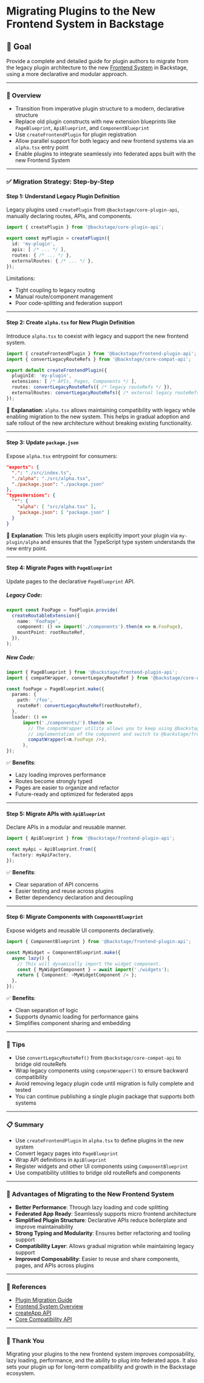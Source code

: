 # Migrating Plugins to the New Frontend System in Backstage

## 🎯 Goal

Provide a complete and detailed guide for plugin authors to migrate from the legacy plugin architecture to the new [Frontend System](https://backstage.io/docs/frontend-system/) in Backstage, using a more declarative and modular approach.

---

### 📌 Overview

* Transition from imperative plugin structure to a modern, declarative structure
* Replace old plugin constructs with new extension blueprints like `PageBlueprint`, `ApiBlueprint`, and `ComponentBlueprint`
* Use `createFrontendPlugin` for plugin registration
* Allow parallel support for both legacy and new frontend systems via an `alpha.tsx` entry point
* Enable plugins to integrate seamlessly into federated apps built with the new Frontend System

---

### ✅ Migration Strategy: Step-by-Step

#### Step 1: Understand Legacy Plugin Definition

Legacy plugins used `createPlugin` from `@backstage/core-plugin-api`, manually declaring routes, APIs, and components.

```ts
import { createPlugin } from '@backstage/core-plugin-api';

export const myPlugin = createPlugin({
  id: 'my-plugin',
  apis: [ /* ... */ ],
  routes: { /* ... */ },
  externalRoutes: { /* ... */ },
});
```

Limitations:

* Tight coupling to legacy routing
* Manual route/component management
* Poor code-splitting and federation support

---

#### Step 2: Create `alpha.tsx` for New Plugin Definition

Introduce `alpha.tsx` to coexist with legacy and support the new frontend system.

```ts
import { createFrontendPlugin } from '@backstage/frontend-plugin-api';
import { convertLegacyRouteRefs } from '@backstage/core-compat-api';

export default createFrontendPlugin({
  pluginId: 'my-plugin',
  extensions: [ /* APIs, Pages, Components */ ],
  routes: convertLegacyRouteRefs({ /* legacy routeRefs */ }),
  externalRoutes: convertLegacyRouteRefs({ /* external legacy routeRefs */ }),
});
```

📌 **Explanation**: `alpha.tsx` allows maintaining compatibility with legacy while enabling migration to the new system. This helps in gradual adoption and safe rollout of the new architecture without breaking existing functionality.

---

#### Step 3: Update `package.json`

Expose `alpha.tsx` entrypoint for consumers:

```json
"exports": {
  ".": "./src/index.ts",
  "./alpha": "./src/alpha.tsx",
  "./package.json": "./package.json"
},
"typesVersions": {
  "*": {
    "alpha": [ "src/alpha.tsx" ],
    "package.json": [ "package.json" ]
  }
}
```

📌 **Explanation**: This lets plugin users explicitly import your plugin via `my-plugin/alpha` and ensures that the TypeScript type system understands the new entry point.

---

#### Step 4: Migrate Pages with `PageBlueprint`

Update pages to the declarative `PageBlueprint` API.

##### Legacy Code:

```ts
export const FooPage = fooPlugin.provide(
  createRoutableExtension({
    name: 'FooPage',
    component: () => import('./components').then(m => m.FooPage),
    mountPoint: rootRouteRef,
  }),
);
```

##### New Code:

```ts
import { PageBlueprint } from '@backstage/frontend-plugin-api';
import { compatWrapper, convertLegacyRouteRef } from '@backstage/core-compat-api';

const fooPage = PageBlueprint.make({
  params: {
    path: '/foo',
    routeRef: convertLegacyRouteRef(rootRouteRef),
  },
  loader: () =>
      import('./components/').then(m =>
        // The compatWrapper utility allows you to keep using @backstage/core-plugin-api in the
        // implementation of the component and switch to @backstage/frontend-plugin-api later.
        compatWrapper(<m.FooPage />),
      ),
});
```

✅ **Benefits**:

* Lazy loading improves performance
* Routes become strongly typed
* Pages are easier to organize and refactor
* Future-ready and optimized for federated apps

---

#### Step 5: Migrate APIs with `ApiBlueprint`

Declare APIs in a modular and reusable manner.

```ts
import { ApiBlueprint } from '@backstage/frontend-plugin-api';

const myApi = ApiBlueprint.from({
  factory: myApiFactory,
});
```

✅ **Benefits**:

* Clear separation of API concerns
* Easier testing and reuse across plugins
* Better dependency declaration and decoupling

---

#### Step 6: Migrate Components with `ComponentBlueprint`

Expose widgets and reusable UI components declaratively.

```ts
import { ComponentBlueprint } from '@backstage/frontend-plugin-api';

const MyWidget = ComponentBlueprint.make({
  async lazy() {
    // This will dynamically import the widget component.
    const { MyWidgetComponent } = await import('./widgets');
    return { Component: <MyWidgetComponent /> };
  },
});
```

✅ **Benefits**:

* Clean separation of logic
* Supports dynamic loading for performance gains
* Simplifies component sharing and embedding

---

### 🧠 Tips

* Use `convertLegacyRouteRef()` from `@backstage/core-compat-api` to bridge old routeRefs
* Wrap legacy components using `compatWrapper()` to ensure backward compatibility
* Avoid removing legacy plugin code until migration is fully complete and tested
* You can continue publishing a single plugin package that supports both systems

---

### 📋 Summary

* Use `createFrontendPlugin` in `alpha.tsx` to define plugins in the new system
* Convert legacy pages into `PageBlueprint`
* Wrap API definitions in `ApiBlueprint`
* Register widgets and other UI components using `ComponentBlueprint`
* Use compatibility utilities to bridge old routeRefs and components

---

### 🌟 Advantages of Migrating to the New Frontend System

* **Better Performance**: Through lazy loading and code splitting
* **Federated App Ready**: Seamlessly supports micro frontend architecture
* **Simplified Plugin Structure**: Declarative APIs reduce boilerplate and improve maintainability
* **Strong Typing and Modularity**: Ensures better refactoring and tooling support
* **Compatibility Layer**: Allows gradual migration while maintaining legacy support
* **Improved Composability**: Easier to reuse and share components, pages, and APIs across plugins

---

### 🔗 References

* [Plugin Migration Guide](https://backstage.io/docs/frontend-system/building-plugins/migrating)
* [Frontend System Overview](https://backstage.io/docs/frontend-system/)
* [createApp API](https://backstage.io/docs/frontend-system/building-apps/create-app)
* [Core Compatibility API](https://backstage.io/docs/frontend-system/core-compat-api)

---

### 🙌 Thank You

Migrating your plugins to the new frontend system improves composability, lazy loading, performance, and the ability to plug into federated apps. It also sets your plugin up for long-term compatibility and growth in the Backstage ecosystem.
